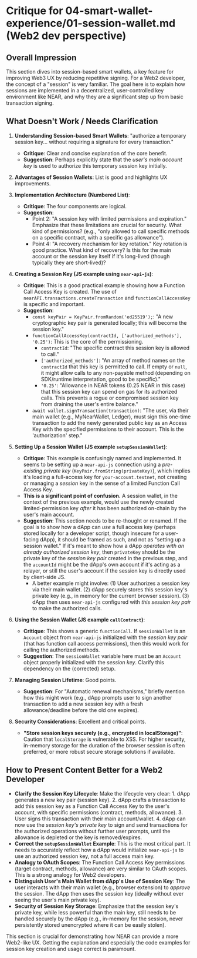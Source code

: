 # Critique for 04-smart-wallet-experience/01-session-wallet.md (Web2 dev perspective)

## Overall Impression

This section dives into session-based smart wallets, a key feature for improving Web3 UX by reducing repetitive signing. For a Web2 developer, the concept of a "session" is very familiar. The goal here is to explain how sessions are implemented in a decentralized, user-controlled key environment like NEAR, and why they are a significant step up from basic transaction signing.

## What Doesn't Work / Needs Clarification

1.  **Understanding Session-based Smart Wallets**: "authorize a temporary session key... without requiring a signature for every transaction."

    - **Critique**: Clear and concise explanation of the core benefit.
    - **Suggestion**: Perhaps explicitly state that the _user's main account key_ is used to authorize this temporary session key initially.

2.  **Advantages of Session Wallets**: List is good and highlights UX improvements.

3.  **Implementation Architecture (Numbered List)**:

    - **Critique**: The four components are logical.
    - **Suggestion**:
      - Point 2: "A session key with limited permissions and expiration." Emphasize that these limitations are crucial for security. What kind of permissions? (e.g., "only allowed to call specific methods on a specific contract, with a specific gas allowance").
      - Point 4: "A recovery mechanism for key rotation." Key rotation is good practice. What kind of recovery? Is this for the main account or the session key itself if it's long-lived (though typically they are short-lived)?

4.  **Creating a Session Key (JS example using `near-api-js`)**:

    - **Critique**: This is a good practical example showing how a Function Call Access Key is created. The use of `nearAPI.transactions.createTransaction` and `functionCallAccessKey` is specific and important.
    - **Suggestion**:
      - `const keyPair = KeyPair.fromRandom('ed25519');`: "A new cryptographic key pair is generated locally; this will become the session key."
      - `functionCallAccessKey(contractId, ['authorized_methods'], '0.25')`: This is the core of the permissioning.
        - `contractId`: "The specific contract this session key is allowed to call."
        - `['authorized_methods']`: "An array of method names on the `contractId` that this key is permitted to call. If empty or `null`, it might allow calls to any non-payable method (depending on SDK/runtime interpretation, good to be specific)."
        - `'0.25'`: "Allowance in NEAR tokens (0.25 NEAR in this case) that this session key can spend on gas for its authorized calls. This prevents a rogue or compromised session key from draining the user's entire balance."
      - `await wallet.signTransaction(transaction)`: "The user, via their main wallet (e.g., MyNearWallet, Ledger), must sign this one-time transaction to add the newly generated public key as an Access Key with the specified permissions to their account. This is the 'authorization' step."

5.  **Setting Up a Session Wallet (JS example `setupSessionWallet`)**:

    - **Critique**: This example is confusingly named and implemented. It seems to be setting up a `near-api-js` connection using a _pre-existing private key_ (`KeyPair.fromString(privateKey)`), which implies it's loading a full-access key for `your-account.testnet`, not creating or managing a _session_ key in the sense of a limited Function Call Access Key.
    - **This is a significant point of confusion.** A session wallet, in the context of the previous example, would use the newly created limited-permission key _after_ it has been authorized on-chain by the user's main account.
    - **Suggestion**: This section needs to be re-thought or renamed. If the goal is to show how a dApp can _use_ a full access key (perhaps stored locally for a developer script, though insecure for a user-facing dApp), it should be framed as such, and not as "setting up a session wallet." If it's meant to show how a dApp _operates with an already authorized session key_, then `privateKey` should be the private key of the _session key pair_ created in the previous step, and the `accountId` might be the dApp's own account if it's acting as a relayer, or still the user's account if the session key is directly used by client-side JS.
      - A better example might involve: (1) User authorizes a session key via their main wallet. (2) dApp securely stores this session key's private key (e.g., in memory for the current browser session). (3) dApp then uses `near-api-js` configured with _this session key pair_ to make the authorized calls.

6.  **Using the Session Wallet (JS example `callContract`)**:

    - **Critique**: This shows a generic `functionCall`. If `sessionWallet` is an `Account` object from `near-api-js` initialized with the _session key pair_ (that has function call access permissions), then this would work for calling the authorized methods.
    - **Suggestion**: The `sessionWallet` variable here must be an `Account` object properly initialized with the _session key_. Clarify this dependency on the (corrected) setup.

7.  **Managing Session Lifetime**: Good points.

    - **Suggestion**: For "Automatic renewal mechanisms," briefly mention how this might work (e.g., dApp prompts user to sign another transaction to add a new session key with a fresh allowance/deadline before the old one expires).

8.  **Security Considerations**: Excellent and critical points.
    - **"Store session keys securely (e.g., encrypted in localStorage)"**: Caution that `localStorage` is vulnerable to XSS. For higher security, in-memory storage for the duration of the browser session is often preferred, or more robust secure storage solutions if available.

## How to Present Content Better for a Web2 Developer

- **Clarify the Session Key Lifecycle**: Make the lifecycle very clear: 1. dApp generates a new key pair (session key). 2. dApp crafts a transaction to add this session key as a Function Call Access Key to the user's account, with specific permissions (contract, methods, allowance). 3. User signs this transaction with their main account/wallet. 4. dApp can now use the _session key's private key_ to sign and send transactions for the authorized operations without further user prompts, until the allowance is depleted or the key is removed/expires.
- **Correct the `setupSessionWallet` Example**: This is the most critical part. It needs to accurately reflect how a dApp would initialize `near-api-js` to use an authorized session key, not a full access main key.
- **Analogy to OAuth Scopes**: The Function Call Access Key permissions (target contract, methods, allowance) are very similar to OAuth scopes. This is a strong analogy for Web2 developers.
- **Distinguish User's Main Wallet from dApp's Use of Session Key**: The user interacts with their main wallet (e.g., browser extension) to _approve_ the session. The dApp then uses the session key (ideally without ever seeing the user's main private key).
- **Security of Session Key Storage**: Emphasize that the session key's private key, while less powerful than the main key, still needs to be handled securely by the dApp (e.g., in-memory for the session, never persistently stored unencrypted where it can be easily stolen).

This section is crucial for demonstrating how NEAR can provide a more Web2-like UX. Getting the explanation and especially the code examples for session key creation and usage correct is paramount.
